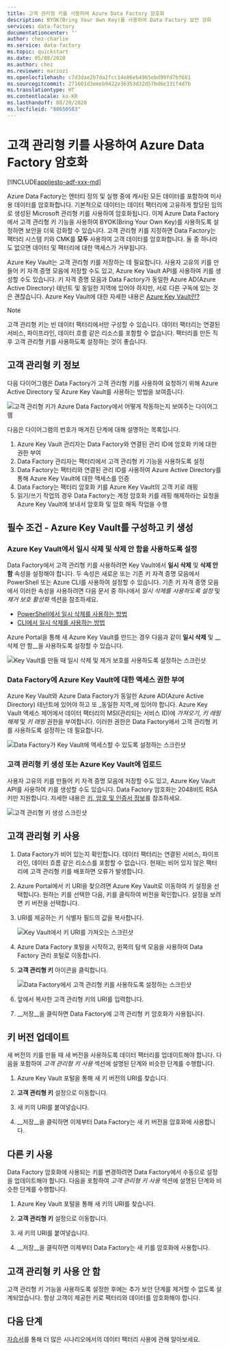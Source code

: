 ```yaml
---
title: 고객 관리형 키를 사용하여 Azure Data Factory 암호화
description: BYOK(Bring Your Own Key)를 사용하여 Data Factory 보안 강화
services: data-factory
documentationcenter: ''
author: chez-charlie
ms.service: data-factory
ms.topic: quickstart
ms.date: 05/08/2020
ms.author: chez
ms.reviewer: mariozi
ms.openlocfilehash: c7d3dae2b7da2fcc14e86eb4965ebd99fd7bf681
ms.sourcegitcommit: 271601d3eeeb9422e36353d32d57bd6e331f4d7b
ms.translationtype: HT
ms.contentlocale: ko-KR
ms.lasthandoff: 08/20/2020
ms.locfileid: "88650583"
---
```

# <a name="encrypt-azure-data-factory-with-customer-managed-keys"></a>고객 관리형 키를 사용하여 Azure Data Factory 암호화

[!INCLUDE[appliesto-adf-xxx-md](includes/appliesto-adf-xxx-md.md)]

Azure Data Factory는 엔터티 정의 및 실행 중에 캐시된 모든 데이터를 포함하여 미사용 데이터를 암호화합니다. 기본적으로 데이터는 데이터 팩터리에 고유하게 할당된 임의로 생성된 Microsoft 관리형 키를 사용하여 암호화됩니다. 이제 Azure Data Factory에서 고객 관리형 키 기능을 사용하여 BYOK(Bring Your Own Key)를 사용하도록 설정하면 보안을 더욱 강화할 수 있습니다. 고객 관리형 키를 지정하면 Data Factory는 팩터리 시스템 키와 CMK를 __모두__ 사용하여 고객 데이터를 암호화합니다. 둘 중 하나라도 없으면 데이터 및 팩터리에 대한 액세스가 거부됩니다.

Azure Key Vault는 고객 관리형 키를 저장하는 데 필요합니다. 사용자 고유의 키를 만들어 키 자격 증명 모음에 저장할 수도 있고, Azure Key Vault API를 사용하여 키를 생성할 수도 있습니다. 키 자격 증명 모음과 Data Factory가 동일한 Azure AD(Azure Active Directory) 테넌트 및 동일한 지역에 있어야 하지만, 서로 다른 구독에 있는 것은 괜찮습니다. Azure Key Vault에 대한 자세한 내용은 [Azure Key Vault란?](../key-vault/general/overview.md)

> [!NOTE]
> 고객 관리형 키는 빈 데이터 팩터리에서만 구성할 수 있습니다. 데이터 팩터리는 연결된 서비스, 파이프라인, 데이터 흐름 같은 리소스를 포함할 수 없습니다. 팩터리를 만든 직후 고객 관리형 키를 사용하도록 설정하는 것이 좋습니다.

## <a name="about-customer-managed-keys"></a>고객 관리형 키 정보

다음 다이어그램은 Data Factory가 고객 관리형 키를 사용하여 요청하기 위해 Azure Active Directory 및 Azure Key Vault를 사용하는 방법을 보여줍니다.

  ![고객 관리형 키가 Azure Data Factory에서 어떻게 작동하는지 보여주는 다이어그램](media/enable-customer-managed-key/encryption-customer-managed-keys-diagram.png)

다음은 다이어그램의 번호가 매겨진 단계에 대해 설명하는 목록입니다.

1. Azure Key Vault 관리자는 Data Factory와 연결된 관리 ID에 암호화 키에 대한 권한 부여
1. Data Factory 관리자는 팩터리에서 고객 관리형 키 기능을 사용하도록 설정
1. Data Factory는 팩터리와 연결된 관리 ID를 사용하여 Azure Active Directory를 통해 Azure Key Vault에 대한 액세스를 인증
1. Data Factory는 팩터리 암호화 키를 Azure Key Vault의 고객 키로 래핑
1. 읽기/쓰기 작업의 경우 Data Factory는 계정 암호화 키를 래핑 해제하라는 요청을 Azure Key Vault에 보내서 암호화 및 암호 해독 작업을 수행

## <a name="prerequisites---configure-azure-key-vault-and-generate-keys"></a>필수 조건 - Azure Key Vault를 구성하고 키 생성

### <a name="enable-soft-delete-and-do-not-purge-on-azure-key-vault"></a>Azure Key Vault에서 일시 삭제 및 삭제 안 함을 사용하도록 설정

Data Factory에서 고객 관리형 키를 사용하려면 Key Vault에서 __일시 삭제__ 및 __삭제 안 함__ 속성을 설정해야 합니다. 두 속성은 새로운 또는 기존 키 자격 증명 모음에서 PowerShell 또는 Azure CLI를 사용하여 설정할 수 있습니다. 기존 키 자격 증명 모음에서 이러한 속성을 사용하려면 다음 문서 중 하나에서 _일시 삭제를 사용하도록 설정_ 및 _제거 보호 활성화_ 섹션을 참조하세요.

- [PowerShell에서 일시 삭제를 사용하는 방법](../key-vault/general/soft-delete-powershell.md)
- [CLI에서 일시 삭제를 사용하는 방법](../key-vault/general/soft-delete-cli.md)

Azure Portal을 통해 새 Azure Key Vault를 만드는 경우 다음과 같이 __일시 삭제__ 및 __삭제 안 함__을 사용하도록 설정할 수 있습니다.

  ![Key Vault를 만들 때 일시 삭제 및 제거 보호를 사용하도록 설정하는 스크린샷](media/enable-customer-managed-key/01-enable-purge-protection.png)

### <a name="grant-data-factory-access-to-azure-key-vault"></a>Data Factory에 Azure Key Vault에 대한 액세스 권한 부여

Azure Key Vault와 Azure Data Factory가 동일한 Azure AD(Azure Active Directory) 테넌트에 있어야 하고 또 _동일한 지역_에 있어야 합니다. Azure Key Vault 액세스 제어에서 데이터 팩터리의 MSI(관리되는 서비스 ID)에 _가져오기_, _키 래핑 해제_ 및 _키 래핑_ 권한을 부여합니다. 이러한 권한은 Data Factory에서 고객 관리형 키를 사용하도록 설정하는 데 필요합니다.

  ![Data Factory가 Key Vault에 액세스할 수 있도록 설정하는 스크린샷](media/enable-customer-managed-key/02-access-policy-factory-managed-identities.png)

### <a name="generate-or-upload-customer-managed-key-to-azure-key-vault"></a>고객 관리형 키 생성 또는 Azure Key Vault에 업로드

사용자 고유의 키를 만들어 키 자격 증명 모음에 저장할 수도 있고, Azure Key Vault API를 사용하여 키를 생성할 수도 있습니다. Data Factory 암호화는 2048비트 RSA 키만 지원합니다. 자세한 내용은 [키, 암호 및 인증서 정보](../key-vault/general/about-keys-secrets-certificates.md)를 참조하세요.

  ![고객 관리형 키 생성 스크린샷](media/enable-customer-managed-key/03-create-key.png)

## <a name="enable-customer-managed-keys"></a>고객 관리형 키 사용

1. Data Factory가 비어 있는지 확인합니다. 데이터 팩터리는 연결된 서비스, 파이프라인, 데이터 흐름 같은 리소스를 포함할 수 없습니다. 현재는 비어 있지 않은 팩터리에 고객 관리형 키를 배포하면 오류가 발생합니다.

1. Azure Portal에서 키 URI을 찾으려면 Azure Key Vault로 이동하여 키 설정을 선택합니다. 원하는 키를 선택한 다음, 키를 클릭하여 버전을 확인합니다. 설정을 보려면 키 버전을 선택합니다.

1. URI를 제공하는 키 식별자 필드의 값을 복사합니다.

    ![Key Vault에서 키 URI를 가져오는 스크린샷](media/enable-customer-managed-key/04-get-key-identifier.png)

1. Azure Data Factory 포털을 시작하고, 왼쪽의 탐색 모음을 사용하여 Data Factory 관리 포털로 이동합니다.

1. __고객 관리형 키__ 아이콘을 클릭합니다.

    ![Data Factory에서 고객 관리형 키를 사용하도록 설정하는 스크린샷](media/enable-customer-managed-key/05-customer-managed-key-configuration.png)

1. 앞에서 복사한 고객 관리형 키의 URI를 입력합니다.

1. __저장__을 클릭하면 Data Factory에 고객 관리형 키 암호화가 사용됩니다.

## <a name="update-key-version"></a>키 버전 업데이트

새 버전의 키를 만들 때 새 버전을 사용하도록 데이터 팩터리를 업데이트해야 합니다. 다음을 포함하여 _고객 관리형 키 사용_ 섹션에 설명된 단계와 비슷한 단계를 수행합니다.

1. Azure Key Vault 포털을 통해 새 키 버전의 URI를 찾습니다.

1. __고객 관리형 키__ 설정으로 이동합니다.

1. 새 키의 URI를 붙여넣습니다.

1. __저장__을 클릭하면 이제부터 Data Factory는 새 키 버전을 암호화에 사용합니다.

## <a name="use-a-different-key"></a>다른 키 사용

Data Factory 암호화에 사용되는 키를 변경하려면 Data Factory에서 수동으로 설정을 업데이트해야 합니다. 다음을 포함하여 _고객 관리형 키 사용_ 섹션에 설명된 단계와 비슷한 단계를 수행합니다.

1. Azure Key Vault 포털을 통해 새 키의 URI를 찾습니다.

1. __고객 관리형 키__ 설정으로 이동합니다.

1. 새 키의 URI를 붙여넣습니다.

1. __저장__을 클릭하면 이제부터 Data Factory는 새 키를 암호화에 사용합니다.

## <a name="disable-customer-managed-keys"></a>고객 관리형 키 사용 안 함

고객 관리형 키 기능을 사용하도록 설정한 후에는 추가 보안 단계를 제거할 수 없도록 설계되었습니다. 항상 고객이 제공한 키로 팩터리와 데이터를 암호화해야 합니다.

## <a name="next-steps"></a>다음 단계

[자습서](tutorial-copy-data-dot-net.md)를 통해 더 많은 시나리오에서의 데이터 팩터리 사용에 관해 알아보세요.

